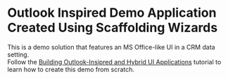 # Outlook Inspired Demo Application Created Using Scaffolding Wizards


<p>This is a demo solution that features an MS Office-like UI in a CRM data setting.<br />Follow the <a href="https://documentation.devexpress.com/#WPF/CustomDocument17922">Building Outlook-Insipred and Hybrid UI Applications</a> tutorial to learn how to create this demo from scratch.</p>

<br/>


